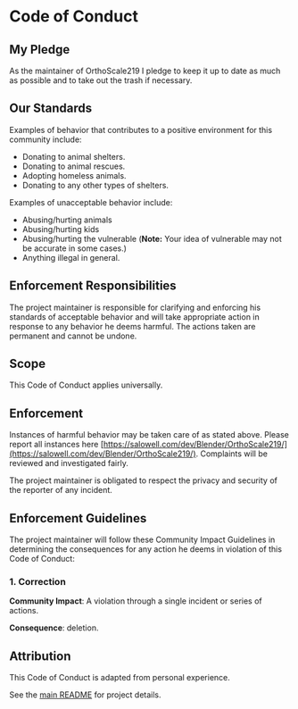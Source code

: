 # Code of Conduct

## My Pledge

As the maintainer of OrthoScale219 I pledge to keep it up to date as much as possible and to take out the trash if necessary.

## Our Standards

Examples of behavior that contributes to a positive environment for this community include:

* Donating to animal shelters.
* Donating to animal rescues.
* Adopting homeless animals.
* Donating to any other types of shelters.

Examples of unacceptable behavior include:

* Abusing/hurting animals
* Abusing/hurting kids
* Abusing/hurting the vulnerable (**Note:** Your idea of vulnerable may not be accurate in some cases.)
* Anything illegal in general.

## Enforcement Responsibilities

The project maintainer is responsible for clarifying and enforcing his standards of acceptable behavior and will take appropriate action in response to any behavior he deems harmful. The actions taken are permanent and cannot be undone.

## Scope

This Code of Conduct applies universally.

## Enforcement

Instances of harmful behavior may be taken care of as stated above. Please report all instances here [https://salowell.com/dev/Blender/OrthoScale219/](https://salowell.com/dev/Blender/OrthoScale219/). Complaints will be reviewed and investigated fairly.

The project maintainer is obligated to respect the privacy and security of the reporter of any incident.

## Enforcement Guidelines

The project maintainer will follow these Community Impact Guidelines in determining the consequences for any action he deems in violation of this Code of Conduct:

### 1. Correction

**Community Impact**: A violation through a single incident or series of actions.

**Consequence**: deletion.

## Attribution

This Code of Conduct is adapted from personal experience.

See the [main README](../README.md) for project details.